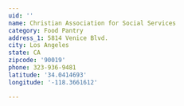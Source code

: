 ```yaml
---
uid: ''
name: Christian Association for Social Services
category: Food Pantry
address_1: 5814 Venice Blvd.
city: Los Angeles
state: CA
zipcode: '90019'
phone: 323-936-9481
latitude: '34.0414693'
longitude: '-118.3661612'

---
```

